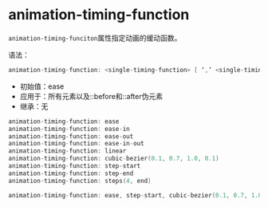 animation-timing-function
========

`animation-timing-funciton`属性指定动画的缓动函数。

语法：

```c
animation-timing-function: <single-timing-function> [ ‘,’ <single-timing-function> ]*
```

 - 初始值：ease
 - 应用于：所有元素以及::before和::after伪元素
 - 继承：无

```c
animation-timing-function: ease
animation-timing-function: ease-in
animation-timing-function: ease-out
animation-timing-function: ease-in-out
animation-timing-function: linear
animation-timing-function: cubic-bezier(0.1, 0.7, 1.0, 0.1)
animation-timing-function: step-start
animation-timing-function: step-end
animation-timing-function: steps(4, end)

animation-timing-function: ease, step-start, cubic-bezier(0.1, 0.7, 1.0, 0.1)
```